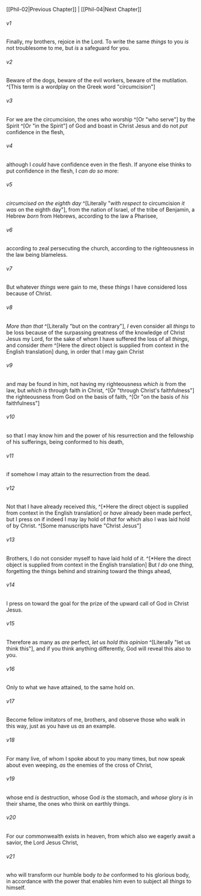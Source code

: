﻿---
aliases:
  - Philippians 3
---

[[Phil-02|Previous Chapter]] | [[Phil-04|Next Chapter]]

###### v1
Finally, my brothers, rejoice in the Lord. To write the same _things_ to you _is_ not troublesome to me, but _is_ a safeguard for you.

###### v2
Beware of the dogs, beware of the evil workers, beware of the mutilation. ^[This term is a wordplay on the Greek word "circumcision"]

###### v3
For we are the circumcision, the ones who worship ^[Or "who serve"] by the Spirit ^[Or "in the Spirit"] of God and boast in Christ Jesus and do not _put_ confidence in the flesh,

###### v4
although I _could_ have confidence even in the flesh.
If anyone else thinks to put confidence in the flesh, I _can do so_ more:

###### v5
_circumcised on the eighth day_ ^[Literally "_with respect to_ circumcision _it was_ on the eighth day"], from the nation of Israel, of the tribe of Benjamin, a Hebrew _born_ from Hebrews, according to the law a Pharisee,

###### v6
according to zeal persecuting the church, according to the righteousness in the law being blameless.

###### v7
But whatever _things_ were gain to me, these _things_ I have considered loss because of Christ.

###### v8
_More than that_ ^[Literally "but on the contrary"], _I_ even consider all _things_ to be loss because of the surpassing greatness of the knowledge of Christ Jesus my Lord, for the sake of whom I have suffered the loss of all _things_, and consider _them_ ^[Here the direct object is supplied from context in the English translation] dung, in order that I may gain Christ

###### v9
and may be found in him, not having my righteousness _which is_ from the law, but _which is_ through faith in Christ, ^[Or "through Christ's faithfulness"] the righteousness from God on the basis of faith, ^[Or "on the basis of _his_ faithfulness"]

###### v10
so that I may know him and the power of his resurrection and the fellowship of his sufferings, being conformed to his death,

###### v11
if somehow I may attain to the resurrection from the dead.

###### v12
Not that I have already received _this_, ^[*Here the direct object is supplied from context in the English translation] or _have_ already been made perfect, but I press on if indeed I may lay hold of _that_ for which also I was laid hold of by Christ. ^[Some manuscripts have "Christ Jesus"]

###### v13
Brothers, I do not consider myself to have laid hold of _it_. ^[*Here the direct object is supplied from context in the English translation] But _I do_ one _thing_, forgetting the things behind and straining toward the things ahead,

###### v14
I press on toward the goal for the prize of the upward call of God in Christ Jesus.

###### v15
Therefore as many as _are_ perfect, _let us hold this opinion_ ^[Literally "let us think this"], and if you think anything differently, God will reveal this also to you.

###### v16
Only to what we have attained, to the same hold on.

###### v17
Become fellow imitators of me, brothers, and observe those who walk in this way, just as you have us _as_ an example.

###### v18
For many live, of whom I spoke about to you many times, but now speak about even weeping, _as_ the enemies of the cross of Christ,

###### v19
whose end _is_ destruction, whose God _is_ the stomach, and _whose_ glory _is_ in their shame, the ones who think on earthly things.

###### v20
For our commonwealth exists in heaven, from which also we eagerly await a savior, the Lord Jesus Christ,

###### v21
who will transform our humble body _to be_ conformed to his glorious body, in accordance with the power that enables him even to subject all _things_ to himself.